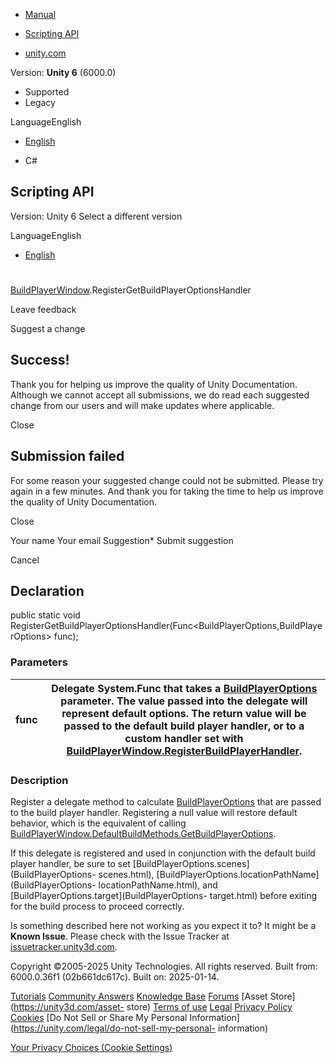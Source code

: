 [ ]()

  * [Manual](../Manual/index.html)
  * [Scripting API](../ScriptReference/index.html)

  * [unity.com](https://unity.com/)

Version: **Unity 6** (6000.0)

  * Supported
  * Legacy

LanguageEnglish

  * [English]()

  * C#

[ ](https://docs.unity3d.com)

## Scripting API

Version: Unity 6 Select a different version

LanguageEnglish

  * [English]()

#
[BuildPlayerWindow](BuildPlayerWindow.html).RegisterGetBuildPlayerOptionsHandler

Leave feedback

Suggest a change

## Success!

Thank you for helping us improve the quality of Unity Documentation. Although
we cannot accept all submissions, we do read each suggested change from our
users and will make updates where applicable.

Close

## Submission failed

For some reason your suggested change could not be submitted. Please <a>try
again</a> in a few minutes. And thank you for taking the time to help us
improve the quality of Unity Documentation.

Close

Your name Your email Suggestion* Submit suggestion

Cancel

[ ]()

## Declaration

public static void
RegisterGetBuildPlayerOptionsHandler(Func<BuildPlayerOptions,BuildPlayerOptions>
func);

### Parameters

func | Delegate System.Func that takes a [BuildPlayerOptions](BuildPlayerOptions.html) parameter. The value passed into the delegate will represent default options. The return value will be passed to the default build player handler, or to a custom handler set with [BuildPlayerWindow.RegisterBuildPlayerHandler](BuildPlayerWindow.RegisterBuildPlayerHandler.html).  
---|---  
  
### Description

Register a delegate method to calculate
[BuildPlayerOptions](BuildPlayerOptions.html) that are passed to the build
player handler. Registering a null value will restore default behavior, which
is the equivalent of calling
[BuildPlayerWindow.DefaultBuildMethods.GetBuildPlayerOptions](BuildPlayerWindow.DefaultBuildMethods.GetBuildPlayerOptions.html).

If this delegate is registered and used in conjunction with the default build
player handler, be sure to set [BuildPlayerOptions.scenes](BuildPlayerOptions-
scenes.html), [BuildPlayerOptions.locationPathName](BuildPlayerOptions-
locationPathName.html), and [BuildPlayerOptions.target](BuildPlayerOptions-
target.html) before exiting for the build process to proceed correctly.

Is something described here not working as you expect it to? It might be a
**Known Issue**. Please check with the Issue Tracker at
[issuetracker.unity3d.com](https://issuetracker.unity3d.com).

Copyright ©2005-2025 Unity Technologies. All rights reserved. Built from:
6000.0.36f1 (02b661dc617c). Built on: 2025-01-14.

[Tutorials](https://unity3d.com/learn) [Community
Answers](https://answers.unity3d.com) [Knowledge
Base](https://support.unity3d.com/hc/en-us)
[Forums](https://forum.unity3d.com) [Asset Store](https://unity3d.com/asset-
store) [Terms of use](https://docs.unity3d.com/Manual/TermsOfUse.html)
[Legal](https://unity.com/legal) [Privacy
Policy](https://unity.com/legal/privacy-policy)
[Cookies](https://unity.com/legal/cookie-policy) [Do Not Sell or Share My
Personal Information](https://unity.com/legal/do-not-sell-my-personal-
information)

[Your Privacy Choices (Cookie Settings)](javascript:void\(0\);)

